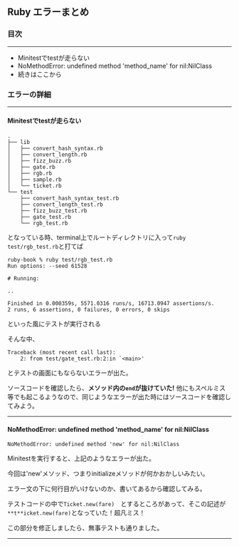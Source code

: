 ## Ruby エラーまとめ

### 目次
---

- Minitestでtestが走らない
- NoMethodError: undefined method 'method_name' for nil:NilClass
- 続きはここから

### エラーの詳細
---

#### Minitestでtestが走らない

```
.
├── lib
│   ├── convert_hash_syntax.rb
│   ├── convert_length.rb
│   ├── fizz_buzz.rb
│   ├── gate.rb
│   ├── rgb.rb
│   ├── sample.rb
│   └── ticket.rb
└── test
    ├── convert_hash_syntax_test.rb
    ├── convert_length_test.rb
    ├── fizz_buzz_test.rb
    ├── gate_test.rb
    └── rgb_test.rb
```
となっている時、terminal上でルートディレクトリに入って`ruby test/rgb_test.rb`と打てば

```
ruby-book % ruby test/rgb_test.rb
Run options: --seed 61528

# Running:

..

Finished in 0.000359s, 5571.0316 runs/s, 16713.0947 assertions/s.
2 runs, 6 assertions, 0 failures, 0 errors, 0 skips
```
といった風にテストが実行される

そんな中、

```
Traceback (most recent call last):
	2: from test/gate_test.rb:2:in `<main>'
```
とテストの画面にもならないエラーが出た。

ソースコードを確認したら、**メソッド内の`end`が抜けていた!** 他にもスペルミス等でも起こるようなので、同じようなエラーが出た時にはソースコードを確認してみよう。

---

#### NoMethodError: undefined method 'method_name' for nil:NilClass

`NoMethodError: undefined method 'new' for nil:NilClass`

Minitestを実行すると、上記のようなエラーが出た。

今回は'new'メソッド、つまりinitializeメソッドが何かおかしいみたい。

エラー文の下に何行目がいけないのか、書いてあるから確認してみる。

テストコードの中で`Ticket.new(fare)`　とするところがあって、そこの記述が `**t**icket.new(fare)`となっていた！超凡ミス！

この部分を修正しましたら、無事テストも通りました。

---
